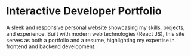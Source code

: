 # Interactive Developer Portfolio
A sleek and responsive personal website showcasing my skills, projects, and experience. Built with modern web technologies (React JS), this site serves as both a portfolio and a resume, highlighting my expertise in frontend and backend development.
